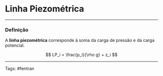 # Linha Piezométrica

---

### Definição

A  **linha piezométrica** corresponde à soma da carga de pressão e da carga potencial.

$$
LP_i = \frac{p_i}{\rho g} + z_i
$$

---

Tags: #fentran 